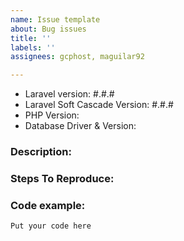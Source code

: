 ```yaml
---
name: Issue template
about: Bug issues
title: ''
labels: ''
assignees: gcphost, maguilar92

---
```


- Laravel version: #.#.#
- Laravel Soft Cascade Version: #.#.#
- PHP Version:
- Database Driver & Version:

### Description:


### Steps To Reproduce:


### Code example:

````
Put your code here
````
